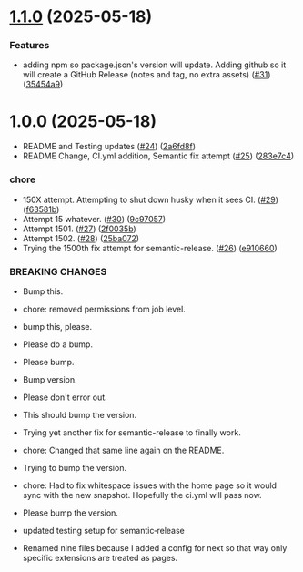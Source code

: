 # [1.1.0](https://github.com/Afroid/i75-recap-site/compare/v1.0.0...v1.1.0) (2025-05-18)


### Features

* adding npm so package.json's version will update. Adding github so it will create a GitHub Release (notes and tag, no extra assets) ([#31](https://github.com/Afroid/i75-recap-site/issues/31)) ([35454a9](https://github.com/Afroid/i75-recap-site/commit/35454a9c35327715eb9968a39e4517ed442d6753))

# 1.0.0 (2025-05-18)


* README and Testing updates ([#24](https://github.com/Afroid/i75-recap-site/issues/24)) ([2a6fd8f](https://github.com/Afroid/i75-recap-site/commit/2a6fd8f465e4df8e2ee198356294cd59034be41c))
* README Change, CI.yml addition, Semantic fix attempt ([#25](https://github.com/Afroid/i75-recap-site/issues/25)) ([283e7c4](https://github.com/Afroid/i75-recap-site/commit/283e7c45a0cc8475d0a585e813c87e8773629e21))


### chore

* 150X attempt. Attempting to shut down husky when it sees CI. ([#29](https://github.com/Afroid/i75-recap-site/issues/29)) ([f63581b](https://github.com/Afroid/i75-recap-site/commit/f63581b2f889191feaba4de1c8644ea1416dfb6b))
* Attempt 15 whatever. ([#30](https://github.com/Afroid/i75-recap-site/issues/30)) ([9c97057](https://github.com/Afroid/i75-recap-site/commit/9c97057cbf090b847443e33c0829ee3aca8a6a87))
* Attempt 1501. ([#27](https://github.com/Afroid/i75-recap-site/issues/27)) ([2f0035b](https://github.com/Afroid/i75-recap-site/commit/2f0035b5ccab24e184624c34d40ec245aac46ed5))
* Attempt 1502. ([#28](https://github.com/Afroid/i75-recap-site/issues/28)) ([25ba072](https://github.com/Afroid/i75-recap-site/commit/25ba0720839bf2272e7f0936e67627fccc776c41))
* Trying the 1500th fix attempt for semantic-release. ([#26](https://github.com/Afroid/i75-recap-site/issues/26)) ([e910660](https://github.com/Afroid/i75-recap-site/commit/e910660a38c84b098123e985e555d25ff4538a3e))


### BREAKING CHANGES

* Bump this.

* chore: removed permissions from job level.
* bump this, please.
* Please do a bump.
* Please bump.
* Bump version.
* Please don't error out.
* This should bump the version.

* Trying yet another fix for semantic-release to finally work.

* chore: Changed that same line again on the README.
* Trying to bump the version.

* chore: Had to fix whitespace issues with the home page so it would sync with the new snapshot. Hopefully the ci.yml will pass now.
* Please bump the version.
* updated testing setup for semantic‐release

* Renamed nine files because I added a config for next so that way only specific extensions are treated as pages.
